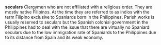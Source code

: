 **seculars**
Clergymen who are not affiliated with a religious order. They are mostly native Filipinos. At the time they are referred to as indios with the term Filipino exclusive to Spaniards born in the Philippines. Parish works is usually reserved to seculars but the Spanish colonial government in the Philippines had to deal with the issue that there are virtually no Spaniard seculars due to the low immigration rate of Spaniards to the Philippines due to its distance from Spain and its weak economy.